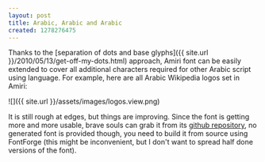 ```yaml
---
layout: post
title: Arabic, Arabic and Arabic
created: 1278276475
---
```

Thanks to the [separation of dots and base glyphs]({{ site.url }}/2010/05/13/get-off-my-dots.html) approach, Amiri font can be easily extended to cover all additional characters required for other Arabic script using language. For example, here are all Arabic Wikipedia logos set in Amiri:

![]({{ site.url }}/assets/images/logos.view.png)
<!--break-->
It is still rough at edges, but things are improving. Since the font is getting more and more usable, brave souls can grab it from its [github repository](http://github.com/khaledhosny/bulaq-naskh), no generated font is provided though, you need to build it from source using FontForge (this might be inconvenient, but I don't want to spread half done versions of the font).
